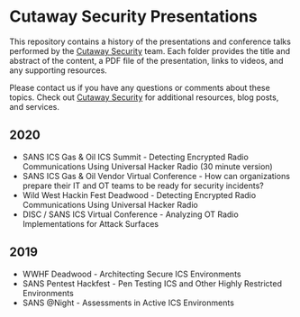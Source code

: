 # Cutaway Security Presentations

This repository contains a history of the presentations and conference talks performed by the [Cutaway Security](https://www.cutawaysecurity.com/) team. Each folder provides the title and abstract of the content, a PDF file of the presentation, links to videos, and any supporting resources. 

Please contact us if you have any questions or comments about these topics. Check out [Cutaway Security](https://www.cutawaysecurity.com/) for additional resources, blog posts, and services.

## 2020

* SANS ICS Gas & Oil ICS Summit - Detecting Encrypted Radio Communications Using Universal Hacker Radio (30 minute version)
* SANS ICS Gas & Oil Vendor Virtual Conference - How can organizations prepare their IT and OT teams to be ready for security incidents?
* Wild West Hackin Fest Deadwood - Detecting Encrypted Radio Communications Using Universal Hacker Radio
* DISC / SANS ICS Virtual Conference - Analyzing OT Radio Implementations for Attack Surfaces 

## 2019

* WWHF Deadwood - Architecting Secure ICS Environments
* SANS Pentest Hackfest - Pen Testing ICS and Other Highly Restricted Environments
* SANS @Night - Assessments in Active ICS Environments
